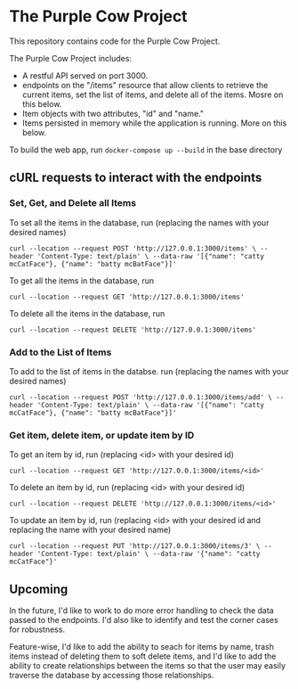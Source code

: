 # The Purple Cow Project
This repository contains code for the Purple Cow Project. 

The Purple Cow Project includes:
* A restful API served on port 3000.
* endpoints on the "/items" resource that allow clients to retrieve the current items, set the list of items, and delete all of the items. Mosre on this below.
* Item objects with two attributes, "id" and "name."
* Items persisted in memory while the application is running. More on this below.

To build the web app, run `docker-compose up --build` in the base directory

## cURL requests to interact with the endpoints

### Set, Get, and Delete all Items

To set all the items in the database, run (replacing the names with your desired names)

`curl --location --request POST 'http://127.0.0.1:3000/items' \
--header 'Content-Type: text/plain' \
--data-raw '[{"name": "catty mcCatFace"}, {"name": "batty mcBatFace"}]'`

To get all the items in the database, run 

`curl --location --request GET 'http://127.0.0.1:3000/items'`

To delete all the items in the database, run 

`curl --location --request DELETE 'http://127.0.0.1:3000/items'`

### Add to the List of Items

To add to the list of items in the databse. run (replacing the names with your desired names)

`curl --location --request POST 'http://127.0.0.1:3000/items/add' \
--header 'Content-Type: text/plain' \
--data-raw '[{"name": "catty mcCatFace"}, {"name": "batty mcBatFace"}]'`

### Get item, delete item, or update item by ID

To get an item by id, run (replacing \<id\> with your desired id)

`curl --location --request GET 'http://127.0.0.1:3000/items/<id>'`

To delete an item by id, run (replacing \<id\> with your desired id)

`curl --location --request DELETE 'http://127.0.0.1:3000/items/<id>'`


To update an item by id, run (replacing \<id\> with your desired id and replacing the name with your desired name)

`curl --location --request PUT 'http://127.0.0.1:3000/items/3' \
--header 'Content-Type: text/plain' \
--data-raw '{"name": "catty mcCatFace"}'`

## Upcoming

In the future, I'd like to work to do more error handling to check the data passed to the endpoints. I'd also like to identify and test the corner cases for robustness.

Feature-wise, I'd like to add the ability to seach for items by name, trash items instead of deleting them to soft delete items, and I'd like to add the ability to create relationships between the items so that the user may easily traverse the database by accessing those relationships.

